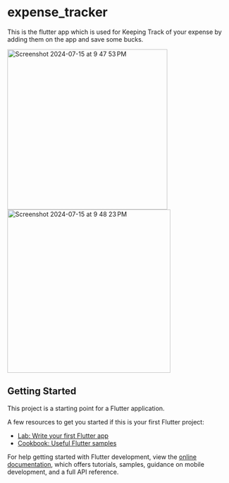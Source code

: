 # expense_tracker

This is the flutter app which is used for 
Keeping Track of your expense by adding them on the app and save some bucks.

<img width="363" alt="Screenshot 2024-07-15 at 9 47 53 PM" src="https://github.com/user-attachments/assets/f47347d1-a423-4850-a3ee-fa1c37ff59a2">

<img width="370" alt="Screenshot 2024-07-15 at 9 48 23 PM" src="https://github.com/user-attachments/assets/901970a3-6524-4a4a-a3fb-82694cdecf85">


## Getting Started

This project is a starting point for a Flutter application.

A few resources to get you started if this is your first Flutter project:

- [Lab: Write your first Flutter app](https://docs.flutter.dev/get-started/codelab)
- [Cookbook: Useful Flutter samples](https://docs.flutter.dev/cookbook)

For help getting started with Flutter development, view the
[online documentation](https://docs.flutter.dev/), which offers tutorials,
samples, guidance on mobile development, and a full API reference.

